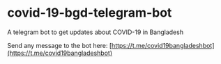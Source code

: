 # covid-19-bgd-telegram-bot
A telegram bot to get updates about COVID-19 in Bangladesh

Send any message to the bot here: [https://t.me/covid19bangladeshbot](https://t.me/covid19bangladeshbot) 
